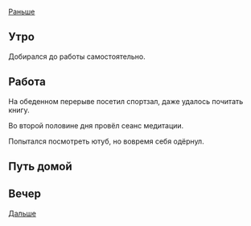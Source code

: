[Раньше](2021.05.04.md)  
## Утро
Добирался до работы самостоятельно.
## Работа
На обеденном перерыве посетил спортзал, даже удалось почитать книгу.

Во второй половине дня провёл сеанс медитации.

Попытался посмотреть ютуб, но вовремя себя одёрнул.
## Путь домой
## Вечер
[Дальше](2021.05.06.md)
